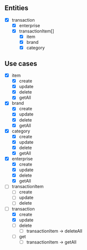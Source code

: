 ## Entities
- [x] transaction
  - [x] enterprise
  - [x] transactionItem[]
    - [x] item
    - [x] brand
    - [x] category

## Use cases
- [x] item
  - [x] create
  - [x] update
  - [x] delete
  - [x] getAll
- [x] brand
  - [x] create
  - [x] update
  - [x] delete
  - [x] getAll
- [x] category
  - [x] create
  - [x] update
  - [x] delete
  - [x] getAll
- [x] enterprise
  - [x] create
  - [x] update
  - [x] delete
  - [x] getAll
- [ ] transactionItem
  - [ ] create
  - [ ] update
  - [ ] delete
- [ ] transaction
  - [x] create
  - [x] update
  - [ ] delete
    - [ ] transactionItem -> deleteAll
  - [ ] get
    - [ ] transactionItem -> getAll